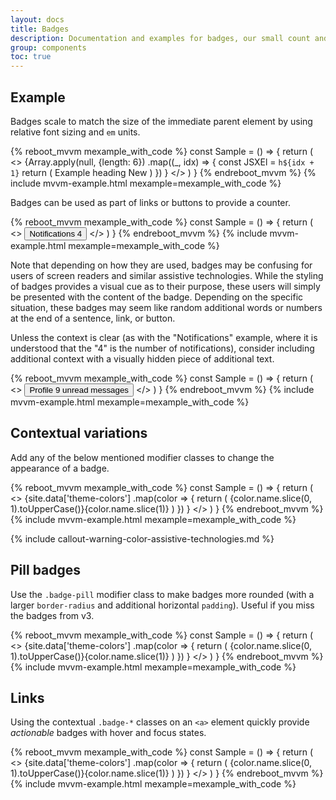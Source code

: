 ```yaml
---
layout: docs
title: Badges
description: Documentation and examples for badges, our small count and labeling component.
group: components
toc: true
---
```


## Example

Badges scale to match the size of the immediate parent element by using relative font sizing and `em` units.

{% reboot_mvvm mexample_with_code %}
const Sample = () => {
  return (
    <>
      {Array.apply(null, {length: 6})
        .map((_, idx) => {
          const JSXEl = `h${idx + 1}`
          return (
            <JSXEl>
              Example heading <Badge type="secondary">New</Badge>
            </JSXEl>
          )
        })
      }
    </>
  )
}
{% endreboot_mvvm %}
{% include mvvm-example.html mexample=mexample_with_code %}

Badges can be used as part of links or buttons to provide a counter.

{% reboot_mvvm mexample_with_code %}
const Sample = () => {
  return (
    <>
      <Button theme="primary">
        Notifications <Badge type="light">4</Badge>
      </Button>
    </>
  )
}
{% endreboot_mvvm %}
{% include mvvm-example.html mexample=mexample_with_code %}

Note that depending on how they are used, badges may be confusing for users of screen readers and similar assistive technologies. While the styling of badges provides a visual cue as to their purpose, these users will simply be presented with the content of the badge. Depending on the specific situation, these badges may seem like random additional words or numbers at the end of a sentence, link, or button.

Unless the context is clear (as with the "Notifications" example, where it is understood that the "4" is the number of notifications), consider including additional context with a visually hidden piece of additional text.

{% reboot_mvvm mexample_with_code %}
const Sample = () => {
  return (
    <>
      <Button theme="primary">
        Profile <Badge type="light">9</Badge>
        <span class="sr-only">unread messages</span>
      </Button>
    </>
  )
}
{% endreboot_mvvm %}
{% include mvvm-example.html mexample=mexample_with_code %}

## Contextual variations

Add any of the below mentioned modifier classes to change the appearance of a badge.

{% reboot_mvvm mexample_with_code %}
const Sample = () => {
  return (
    <>
      {site.data['theme-colors']
        .map(color => {
          return (
            <Badge type={color.name} class="mr-1">
              {color.name.slice(0, 1).toUpperCase()}{color.name.slice(1)}
            </Badge>
          )
        })
      }
    </>
  )
}
{% endreboot_mvvm %}
{% include mvvm-example.html mexample=mexample_with_code %}

{% include callout-warning-color-assistive-technologies.md %}

## Pill badges

Use the `.badge-pill` modifier class to make badges more rounded (with a larger `border-radius` and additional horizontal `padding`). Useful if you miss the badges from v3.

{% reboot_mvvm mexample_with_code %}
const Sample = () => {
  return (
    <>
      {site.data['theme-colors']
        .map(color => {
          return (
            <Badge type={color.name} pill class="mr-1">
              {color.name.slice(0, 1).toUpperCase()}{color.name.slice(1)}
            </Badge>
          )
        })
      }
    </>
  )
}
{% endreboot_mvvm %}
{% include mvvm-example.html mexample=mexample_with_code %}

## Links

Using the contextual `.badge-*` classes on an `<a>` element quickly provide _actionable_ badges with hover and focus states.

{% reboot_mvvm mexample_with_code %}
const Sample = () => {
  return (
    <>
      {site.data['theme-colors']
        .map(color => {
          return (
            <Badge href="#" as="a" type={color.name} class="mr-1">
              {color.name.slice(0, 1).toUpperCase()}{color.name.slice(1)}
            </Badge>
          )
        })
      }
    </>
  )
}
{% endreboot_mvvm %}
{% include mvvm-example.html mexample=mexample_with_code %}